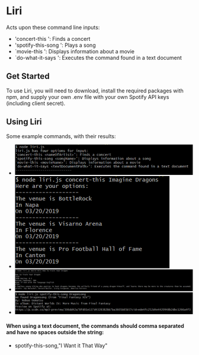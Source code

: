 # Liri #
Acts upon these command line inputs: 
* 'concert-this <nameOfArtist>': Finds a concert
* 'spotify-this-song <songName>': Plays a song
* `movie-this <movieName>': Displays information about a movie
* `do-what-it-says <textDocumentPath>': Executes the command found in a text document

## Get Started ##
To use Liri, you will need to download, install the required packages with npm,
and supply your own .env file with your own Spotify API keys (including client secret).

## Using Liri ##
Some example commands, with their results:
* ![No arguments](images/no-args.PNG)
* ![concert-this](images/concert.PNG)
* ![movie-this](images/movie.PNG)
* ![spotify-this-song](images/spotify.PNG)
#### When using a text document, the commands should comma separated and have no spaces outside the string: ####
* spotify-this-song,"I Want it That Way"
